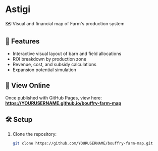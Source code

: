 # Astigi
🗺️ Visual and financial map of Farm's production system


## 📍 Features
- Interactive visual layout of barn and field allocations
- ROI breakdown by production zone
- Revenue, cost, and subsidy calculations
- Expansion potential simulation

## 🚀 View Online
Once published with GitHub Pages, view here:  
**https://YOURUSERNAME.github.io/bouffry-farm-map**

## 🛠️ Setup
1. Clone the repository:
   ```bash
   git clone https://github.com/YOURUSERNAME/bouffry-farm-map.git
